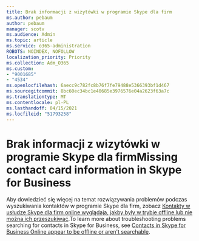 ```yaml
---
title: Brak informacji z wizytówki w programie Skype dla firm
ms.author: pebaum
author: pebaum
manager: scotv
ms.audience: Admin
ms.topic: article
ms.service: o365-administration
ROBOTS: NOINDEX, NOFOLLOW
localization_priority: Priority
ms.collection: Adm_O365
ms.custom:
- "9001685"
- "4534"
ms.openlocfilehash: 6aecc9c782fc8b76f7fe79488e5366393bf1d467
ms.sourcegitcommit: 8bc60ec34bc1e40685e3976576e04a2623f63a7c
ms.translationtype: MT
ms.contentlocale: pl-PL
ms.lasthandoff: 04/15/2021
ms.locfileid: "51793258"
---
```

# <a name="missing-contact-card-information-in-skype-for-business"></a><span data-ttu-id="bc584-102">Brak informacji z wizytówki w programie Skype dla firm</span><span class="sxs-lookup"><span data-stu-id="bc584-102">Missing contact card information in Skype for Business</span></span>

<span data-ttu-id="bc584-103">Aby dowiedzieć się więcej na temat rozwiązywania problemów podczas wyszukiwania kontaktów w programie Skype dla firm, zobacz [Kontakty w usłudze Skype dla firm online wyglądają, jakby były w trybie offline lub nie można ich przeszukiwać](https://docs.microsoft.com/skypeforbusiness/troubleshoot/online-contacts/contacts-offline-not-searchable).</span><span class="sxs-lookup"><span data-stu-id="bc584-103">To learn more about troubleshooting problems searching for contacts in Skype for Business, see [Contacts in Skype for Business Online appear to be offline or aren't searchable](https://docs.microsoft.com/skypeforbusiness/troubleshoot/online-contacts/contacts-offline-not-searchable).</span></span>
